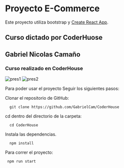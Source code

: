 # Proyecto E-Commerce

Este proyecto utiliza bootstrap y  [Create React App](https://github.com/facebook/create-react-app).

## Curso dictado por CoderHuose
## Gabriel Nicolas Camaño

### Curso realizado en CoderHouse

![pres1](https://user-images.githubusercontent.com/9315509/162096239-ffa04f72-e071-4ea2-b452-d36c763facda.gif)
![pres2](https://user-images.githubusercontent.com/9315509/162096340-e727e5ff-e2f5-4cd2-b7d1-4366016f1746.gif)

 Para poder usar el proyecto
 Seguir los siguientes pasos:

 Clonar el repositorio de GitHub:

      git clone https://github.com/GabrielCam/CoderHouse

 cd dentro del directorio de la carpeta:

      cd CoderHouse

 Instala las dependencias.

      npm install

 Para correr el proyecto:

     npm run start


